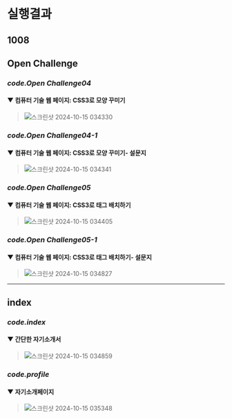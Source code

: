 실행결과
========
## 1008 
## Open Challenge
### *code.Open Challenge04*
#### ▼ 컴퓨터 기술 웹 페이지: CSS3로 모양 꾸미기
>
>![스크린샷 2024-10-15 034330](https://github.com/user-attachments/assets/cf0adba9-afc8-49c6-8847-867a3d876880)

### *code.Open Challenge04-1*
#### ▼ 컴퓨터 기술 웹 페이지: CSS3로 모양 꾸미기- 설문지
>
>![스크린샷 2024-10-15 034341](https://github.com/user-attachments/assets/cacf2b32-2839-4acf-89fd-4f817904c3e3)

### *code.Open Challenge05*
#### ▼ 컴퓨터 기술 웹 페이지: CSS3로 태그 배치하기
>
>![스크린샷 2024-10-15 034405](https://github.com/user-attachments/assets/28cc54d9-af7f-416f-9f2e-7bff393fcd60)

### *code.Open Challenge05-1*
#### ▼ 컴퓨터 기술 웹 페이지: CSS3로 태그 배치하기- 설문지
>
>![스크린샷 2024-10-15 034827](https://github.com/user-attachments/assets/2dc5db51-8439-4c3e-9d1a-8e4954115c4c)
> 
---------------------------------------------------------------------------
## index
### *code.index*
#### ▼ 간단한 자기소개서
>
>![스크린샷 2024-10-15 034859](https://github.com/user-attachments/assets/970d11bd-a172-4313-b4ee-c3bf9a68d087)

### *code.profile*
#### ▼ 자기소개페이지
>
>![스크린샷 2024-10-15 035348](https://github.com/user-attachments/assets/575fac67-2fde-4c75-9732-7373248ef015)
